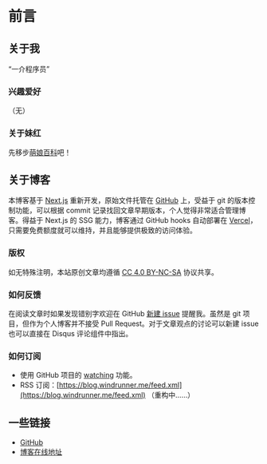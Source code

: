 # 前言

## 关于我

“一介程序员”

### 兴趣爱好

（无）

### 关于妹红

先移步[萌娘百科](http://zh.moegirl.org/藤原妹红)吧！

## 关于博客

本博客基于 [Next.js](https://nextjs.org/) 重新开发，原始文件托管在 [GitHub](https://github.com/kxxoling/blog) 上，受益于 git 的版本控制功能，可以根据 commit 记录找回文章早期版本，个人觉得非常适合管理博客。得益于 Next.js 的 SSG 能力，博客通过 GitHub hooks 自动部署在 [Vercel](https://vercel.com/)，只需要免费额度就可以维持，并且能够提供极致的访问体验。

### 版权

如无特殊注明，本站原创文章均遵循 [CC 4.0 BY-NC-SA](https://creativecommons.org/licenses/by-nc-sa/4.0/) 协议共享。

### 如何反馈

在阅读文章时如果发现错别字欢迎在 GitHub [新建 issue](https://github.com/kxxoling/blog/issues/new) 提醒我。虽然是 git 项目，但作为个人博客并不接受 Pull Request。对于文章观点的讨论可以新建 issue 也可以直接在 Disqus 评论组件中指出。

### 如何订阅

- 使用 GitHub 项目的 [watching](https://github.com/kxxoling/blog/commits?author=kxxoling) 功能。
- RSS 订阅：[https://blog.windrunner.me/feed.xml](https://blog.windrunner.me/feed.xml) （重构中……）

## 一些链接

- [GitHub](https://github.com/kxxoling)
- [博客在线地址](https://blog.windrunner.me/)
